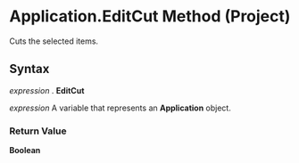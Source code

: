 
# Application.EditCut Method (Project)

Cuts the selected items.


## Syntax

 _expression_ . **EditCut**

 _expression_ A variable that represents an **Application** object.


### Return Value

 **Boolean**

